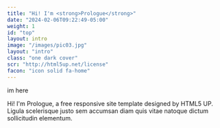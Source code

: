 ```yaml
---
title: "Hi! I'm <strong>Prologue</strong>"
date: "2024-02-06T09:22:49-05:00"
weight: 1
id: "top"
layout: intro
image: "/images/pic03.jpg"
layout: "intro"
class: "one dark cover"
scr: "http://html5up.net/license"
facon: "icon solid fa-home"
---
```


im here

Hi! I'm Prologue, a free responsive
site template designed by HTML5 UP.
Ligula scelerisque justo sem accumsan diam quis
vitae natoque dictum sollicitudin elementum.

